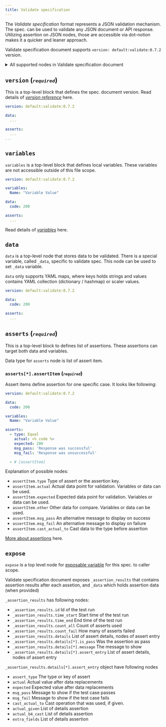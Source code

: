 ```yaml
---
title: Validate specification
---
```


The _Validate specification_ format represents a JSON validation mechanism. The spec. can be used to validate any JSON document or API response. Utilizing assertion on JSON nodes, those are accessible via dot-notion makes it a quicker and leaner approach.

Validate specification document supports `version: default:validate:0.7.2` version.

<details>
  <summary>All supported nodes in Validate specification document</summary>

  ```yml
  version: default:validate:0.7.2

  variables:
    code: 200

  data:
    price: 200.10

  asserts:
    - type: Equal
      actual: <% code %>
      expected: 200
      other: 200
      msg_pass: 'Response was successful'
      msg_fail: 'Response was unsuccessful'
      cast_actual_to: 'Response was unsuccessful'

    - type: Integer
      actual: <% code %>

    - type: Equal
      actual: <% _data.price %>
      expected: 200.10

  expose:
    - <% _asserts_response %>
    - <% _data %>
  ```
</details>

## `version` (<small>*`required`*</small>)

This is a top-level block that defines the spec. document version. Read details of [_version reference_](/docs/references/version) here.

```yml {1}
version: default:validate:0.7.2

data:
  ...

asserts:
  ...
...
```

## `variables`

`variables` is a top-level block that defines local variables. These variables are not accessible outside of this file scope.

```yml {3-4}
version: default:validate:0.7.2

variables:
  Name: "Variable Value"

data:
  code: 200

asserts:
  ...
```

Read details of [*variables*](/docs/references/variables) here.

## `data`

`data` is a top-level node that stores data to be validated. There is a special variable, called `_data`, specific to validate spec. This node can be used to set `_data` variable.

`data` only supports YAML maps, where keys holds strings and values contains YAML collection (dictionary / hashmap) or scaler values.

```yml {3-4}
version: default:validate:0.7.2

data:
  code: 200

asserts:
  ...
```

## `asserts` (<small>*`required`*</small>)

This is a top-level block to defines list of assertions. These assertions can target both data and variables.

Data type for `asserts` node is list of assert item.

### `asserts[*].assertItem` (<small>*`required`*</small>)

Assert items define assertion for one specific case. It looks like following:

```yml
version: default:validate:0.7.2

data:
  code: 200

variables:
  Name: "Variable Value"

asserts:
  - type: Equal
    actual: <% code %>
    expected: 200
    msg_pass: 'Response was successful'
    msg_fail: 'Response was unsuccessful'

  - # [assertItem] 
```

Explanation of possible nodes:

- `assertItem.type` Type of assert or the assertion key.
- `assertItem.actual` Actual data point for validation. Variables or data can be used.
- `assertItem.expected` Expected data point for validation. Variables or data can be used.
- `assertItem.other` Other data for compare. Variables or data can be used.
- `assertItem.msg_pass` An alternative message to display on success
- `assertItem.msg_fail` An alternative message to display on failure
- `assertItem.cast_actual_to` Cast data to the type before assertion

[More about assertions](/docs/references/assertions) here.

## `expose`

`expose` is a top level node for [exposable variable](./variables-exposable.md) for this spec. to caller scope.

Validate specification document exposes `_assertion_results` that contains assertion results after each assetion, and `_data` which holds assertion data (when provided)

`_assertion_results` has following nodes:

- `_assertion_results.id` Id of the test run
- `_assertion_results.time_start` Start time of the test run
- `_assertion_results.time_end` End time of the test run
- `_assertion_results.count_all` Count of asserts used
- `_assertion_results.count_fail` How many of asserts failed
- `_assertion_results.details` List of assert details, nodes of assert entry
- `_assertion_results.details[*].is_pass` Was the assertion as pass
- `_assertion_results.details[*].message` The message to show
- `_assertion_results.details[*].assert_entry` List of assert details, nodes of assert entry

`_assertion_results.details[*].assert_entry` object have following nodes

- `assert_type` The type or key of assert
- `actual` Actual value after data replacements
- `expected` Expected value after data replacements
- `msg_pass` Message to show if the test case passes
- `msg_fail` Message to show if the test case fails
- `cast_actual_to` Cast operation that was used, if given.
- `actual_given` List of details assertion
- `actual_b4_cast` List of details assertion
- `extra_fields` List of details assertion